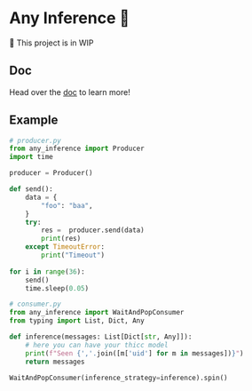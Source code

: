 # Any Inference 🚀

🚧 This project is in WIP

## Doc
Head over the [doc](https://francescosaveriozuppichini.github.io/any-inference/) to learn more!

## Example

```python
# producer.py
from any_inference import Producer
import time

producer = Producer()

def send():
    data = {
        "foo": "baa",
    }
    try:
        res =  producer.send(data)
        print(res)
    except TimeoutError:
        print("Timeout")
    
for i in range(36):
    send()
    time.sleep(0.05)
```


```python
# consumer.py
from any_inference import WaitAndPopConsumer
from typing import List, Dict, Any

def inference(messages: List[Dict[str, Any]]):
    # here you can have your thicc model
    print(f"Seen {','.join([m['uid'] for m in messages])}")
    return messages

WaitAndPopConsumer(inference_strategy=inference).spin()
```





